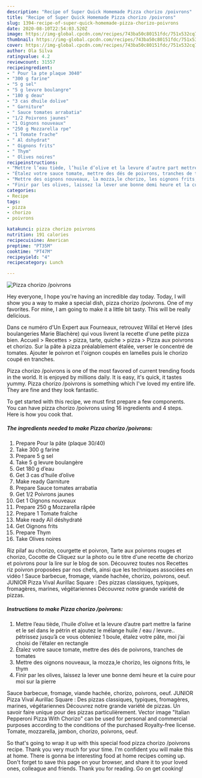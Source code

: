 ```yaml
---
description: "Recipe of Super Quick Homemade Pizza chorizo /poivrons"
title: "Recipe of Super Quick Homemade Pizza chorizo /poivrons"
slug: 1394-recipe-of-super-quick-homemade-pizza-chorizo-poivrons
date: 2020-08-10T22:54:03.520Z
image: https://img-global.cpcdn.com/recipes/743ba50c80151fdc/751x532cq70/pizza-chorizo-poivrons-photo-principale-de-la-recette.jpg
thumbnail: https://img-global.cpcdn.com/recipes/743ba50c80151fdc/751x532cq70/pizza-chorizo-poivrons-photo-principale-de-la-recette.jpg
cover: https://img-global.cpcdn.com/recipes/743ba50c80151fdc/751x532cq70/pizza-chorizo-poivrons-photo-principale-de-la-recette.jpg
author: Ola Silva
ratingvalue: 4.2
reviewcount: 31557
recipeingredient:
- " Pour la pte plaque 3040"
- "300 g farine"
- "5 g sel"
- "5 g levure boulangre"
- "180 g deau"
- "3 cas dhuile dolive"
- " Garniture"
- " Sauce tomates arrabatia"
- "1/2 Poivrons jaunes"
- "1 Oignons nouveaux"
- "250 g Mozzarella rpe"
- "1 Tomate frache"
- " Al dshydrat"
- " Oignons frits"
- " Thym"
- " Olives noires"
recipeinstructions:
- "Mettre l’eau tiède, l’huile d’olive et la levure d’autre part mettre la farine et le sel dans le pétrin et ajoutez le mélange huile / eau / levure.. pétrissez jusqu’à ce vous obteniez 1 boule, étalez votre pâte, moi j’ai choisi de l’étaler en rectangle"
- "Étalez votre sauce tomate, mettre des dés de poivrons, tranches de tomates"
- "Mettre des oignons nouveaux, la mozza,le chorizo, les oignons frits, le thym"
- "Finir par les olives, laissez la lever une bonne demi heure et la cuire pour moi sur la pierre"
categories:
- Recipe
tags:
- pizza
- chorizo
- poivrons

katakunci: pizza chorizo poivrons 
nutrition: 191 calories
recipecuisine: American
preptime: "PT35M"
cooktime: "PT47M"
recipeyield: "4"
recipecategory: Lunch

---
```



![Pizza chorizo /poivrons](https://img-global.cpcdn.com/recipes/743ba50c80151fdc/751x532cq70/pizza-chorizo-poivrons-photo-principale-de-la-recette.jpg)

Hey everyone, I hope you're having an incredible day today. Today, I will show you a way to make a special dish, pizza chorizo /poivrons. One of my favorites. For mine, I am going to make it a little bit tasty. This will be really delicious.

Dans ce numéro d&#39;Un Expert aux Fourneaux, retrouvez Willaï et Hervé (des boulangeries Marie Blachère) qui vous livrent la recette d&#39;une petite pizza bien. Accueil &gt; Recettes &gt; pizza, tarte, quiche &gt; pizza &gt; Pizza aux poivrons et chorizo. Sur la pâte à pizza préalablement étalée, verser le concentré de tomates. Ajouter le poivron et l&#39;oignon coupés en lamelles puis le chorizo coupé en tranches.

Pizza chorizo /poivrons is one of the most favored of current trending foods in the world. It is enjoyed by millions daily. It is easy, it's quick, it tastes yummy. Pizza chorizo /poivrons is something which I've loved my entire life. They are fine and they look fantastic.


To get started with this recipe, we must first prepare a few components. You can have pizza chorizo /poivrons using 16 ingredients and 4 steps. Here is how you cook that.

<!--inarticleads1-->

##### The ingredients needed to make Pizza chorizo /poivrons:

1. Prepare  Pour la pâte (plaque 30/40)
1. Take 300 g farine
1. Prepare 5 g sel
1. Take 5 g levure boulangère
1. Get 180 g d’eau
1. Get 3 cas d’huile d’olive
1. Make ready  Garniture
1. Prepare  Sauce tomates arrabatia
1. Get 1/2 Poivrons jaunes
1. Get 1 Oignons nouveaux
1. Prepare 250 g Mozzarella râpée
1. Prepare 1 Tomate fraîche
1. Make ready  Aïl déshydraté
1. Get  Oignons frits
1. Prepare  Thym
1. Take  Olives noires


Riz pilaf au chorizo, courgette et poivron, Tarte aux poivrons rouges et chorizo, Cocotte de Cliquez sur la photo ou le titre d&#39;une recette de chorizo et poivrons pour la lire sur le blog de son. Découvrez toutes nos Recettes riz poivron proposées par nos chefs, ainsi que les techniques associées en vidéo ! Sauce barbecue, fromage, viande hachée, chorizo, poivrons, oeuf. JUNIOR  Pizza Vival Aurillac Square : Des pizzas classiques, typiques, fromagères, marines, végétariennes Découvrez notre grande variété de pizzas. 

<!--inarticleads2-->

##### Instructions to make Pizza chorizo /poivrons:

1. Mettre l’eau tiède, l’huile d’olive et la levure d’autre part mettre la farine et le sel dans le pétrin et ajoutez le mélange huile / eau / levure.. pétrissez jusqu’à ce vous obteniez 1 boule, étalez votre pâte, moi j’ai choisi de l’étaler en rectangle
1. Étalez votre sauce tomate, mettre des dés de poivrons, tranches de tomates
1. Mettre des oignons nouveaux, la mozza,le chorizo, les oignons frits, le thym
1. Finir par les olives, laissez la lever une bonne demi heure et la cuire pour moi sur la pierre


Sauce barbecue, fromage, viande hachée, chorizo, poivrons, oeuf. JUNIOR  Pizza Vival Aurillac Square : Des pizzas classiques, typiques, fromagères, marines, végétariennes Découvrez notre grande variété de pizzas. Un savoir faire unique pour des pizzas particulièrement. Vector image &#34;Italian Pepperoni Pizza With Chorizo&#34; can be used for personal and commercial purposes according to the conditions of the purchased Royalty-free license. Tomate, mozzarella, jambon, chorizo, poivrons, oeuf. 

So that's going to wrap it up with this special food pizza chorizo /poivrons recipe. Thank you very much for your time. I'm confident you will make this at home. There is gonna be interesting food at home recipes coming up. Don't forget to save this page on your browser, and share it to your loved ones, colleague and friends. Thank you for reading. Go on get cooking!
